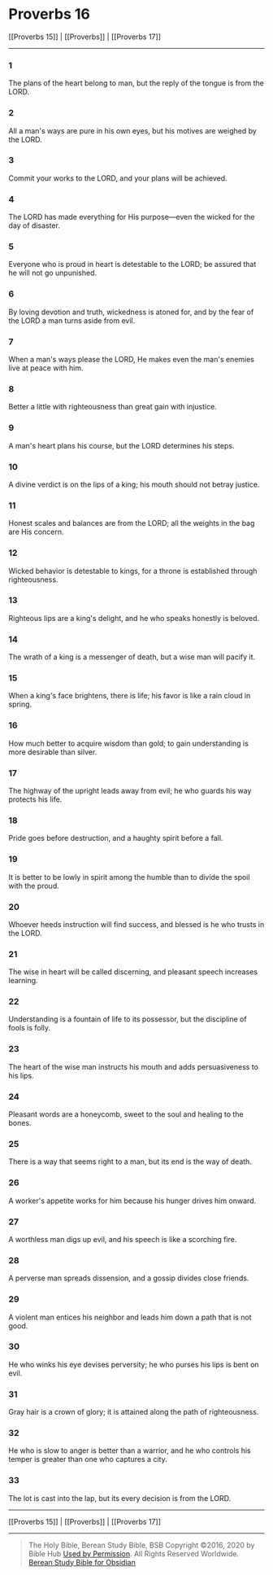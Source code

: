 # Proverbs 16

[[Proverbs 15]] | [[Proverbs]] | [[Proverbs 17]]

---

### 1
The plans of the heart belong to man, but the reply of the tongue is from the LORD.

### 2
All a man's ways are pure in his own eyes, but his motives are weighed by the LORD.

### 3
Commit your works to the LORD, and your plans will be achieved.

### 4
The LORD has made everything for His purpose—even the wicked for the day of disaster.

### 5
Everyone who is proud in heart is detestable to the LORD; be assured that he will not go unpunished.

### 6
By loving devotion and truth, wickedness is atoned for, and by the fear of the LORD a man turns aside from evil.

### 7
When a man's ways please the LORD, He makes even the man's enemies live at peace with him.

### 8
Better a little with righteousness than great gain with injustice.

### 9
A man's heart plans his course, but the LORD determines his steps.

### 10
A divine verdict is on the lips of a king; his mouth should not betray justice.

### 11
Honest scales and balances are from the LORD; all the weights in the bag are His concern.

### 12
Wicked behavior is detestable to kings, for a throne is established through righteousness.

### 13
Righteous lips are a king's delight, and he who speaks honestly is beloved.

### 14
The wrath of a king is a messenger of death, but a wise man will pacify it.

### 15
When a king's face brightens, there is life; his favor is like a rain cloud in spring.

### 16
How much better to acquire wisdom than gold; to gain understanding is more desirable than silver.

### 17
The highway of the upright leads away from evil; he who guards his way protects his life.

### 18
Pride goes before destruction, and a haughty spirit before a fall.

### 19
It is better to be lowly in spirit among the humble than to divide the spoil with the proud.

### 20
Whoever heeds instruction will find success, and blessed is he who trusts in the LORD.

### 21
The wise in heart will be called discerning, and pleasant speech increases learning.

### 22
Understanding is a fountain of life to its possessor, but the discipline of fools is folly.

### 23
The heart of the wise man instructs his mouth and adds persuasiveness to his lips.

### 24
Pleasant words are a honeycomb, sweet to the soul and healing to the bones.

### 25
There is a way that seems right to a man, but its end is the way of death.

### 26
A worker's appetite works for him because his hunger drives him onward.

### 27
A worthless man digs up evil, and his speech is like a scorching fire.

### 28
A perverse man spreads dissension, and a gossip divides close friends.

### 29
A violent man entices his neighbor and leads him down a path that is not good.

### 30
He who winks his eye devises perversity; he who purses his lips is bent on evil.

### 31
Gray hair is a crown of glory; it is attained along the path of righteousness.

### 32
He who is slow to anger is better than a warrior, and he who controls his temper is greater than one who captures a city.

### 33
The lot is cast into the lap, but its every decision is from the LORD.

---

[[Proverbs 15]] | [[Proverbs]] | [[Proverbs 17]]

---

> The Holy Bible, Berean Study Bible, BSB
> Copyright &copy;2016, 2020 by Bible Hub
> [Used by Permission](https://berean.bible/terms.htm). All Rights Reserved Worldwide.
> [Berean Study Bible for Obsidian](https://github.com/gapmiss/berean-study-bible-for-obsidian)</small>

